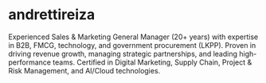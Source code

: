 # andrettireiza
Experienced Sales &amp; Marketing General Manager (20+ years) with expertise in B2B, FMCG, technology, and government procurement (LKPP). Proven in driving revenue growth, managing strategic partnerships, and leading high-performance teams. Certified in Digital Marketing, Supply Chain, Project &amp; Risk Management, and AI/Cloud technologies.
